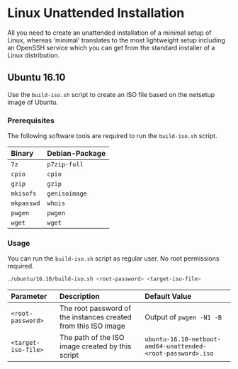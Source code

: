 # Linux Unattended Installation

All you need to create an unattended installation of a minimal setup of Linux, whereas 'minimal' translates to the most lightweight setup including an OpenSSH service which you can get from the standard installer of a Linux distribution.

## Ubuntu 16.10

Use the `build-iso.sh` script to create an ISO file based on the netsetup image of Ubuntu.

### Prerequisites

The following software tools are required to run the `build-iso.sh` script.

| Binary | Debian-Package |
| :--- | :--- |
| `7z` | `p7zip-full` |
| `cpio` | `cpio` |
| `gzip` | `gzip` |
| `mkisofs` | `genisoimage` |
| `mkpasswd` | `whois` |
| `pwgen` | `pwgen` |
| `wget` | `wget` |

### Usage

You can run the `build-iso.sh` script as regular user. No root permissions required.

```sh
./ubuntu/16.10/build-iso.sh <root-password> <target-iso-file>
```

| Parameter | Description | Default Value |
| :--- | :--- | :--- |
| `<root-password>` | The root password of the instances created from this ISO image | Output of `pwgen -N1 -B` |
| `<target-iso-file>` | The path of the ISO image created by this script | `ubuntu-16.10-netboot-amd64-unattended-<root-password>.iso` |
